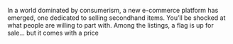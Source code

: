 In a world dominated by consumerism, a new e-commerce platform has emerged, one dedicated to selling secondhand items.
You’ll be shocked at what people are willing to part with. Among the listings, a flag is up for sale... but it comes
with a price